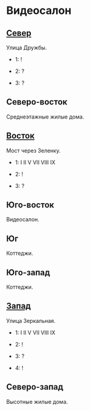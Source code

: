 # Видеосалон

## [Север](./530060.md)

Улица Дружбы.

* 1:    !
* 2:    ?

* 3:    ?

## Северо-восток

Среднеэтажные жилые дома.

## [Восток](./540070.md)

Мост через Зеленку.

* 1:    I   II  V   VII VIII    IX
* 2:    !

* 3:    ?

## Юго-восток

Видеосалон.

## Юг

Коттеджи.

## Юго-запад

Коттеджи.

## [Запад](./520070.md)

Улица Зеркальная.

* 1:    I   II  V   VII VIII    IX
* 2:    !

* 3:    ?
* 4:    !

## Северо-запад

Высотные жилые дома.
